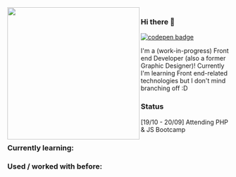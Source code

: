 <img align="left" src="" style="width: 300px">

### Hi there 👋

[<img src="https://img.shields.io/badge/codepen-%2312100E.svg?&style=for-the-badge&logo=codepen&logoColor=white" alt="codepen badge">](https://codepen.io/merkund)

I'm a (work-in-progress) Front end Developer (also a former Graphic Designer)! 
Currently I'm learning Front end-related technologies but I don't mind branching off :D

### Status
[19/10 - 20/09] Attending PHP & JS Bootcamp

### Currently learning:
### Used / worked with before:

